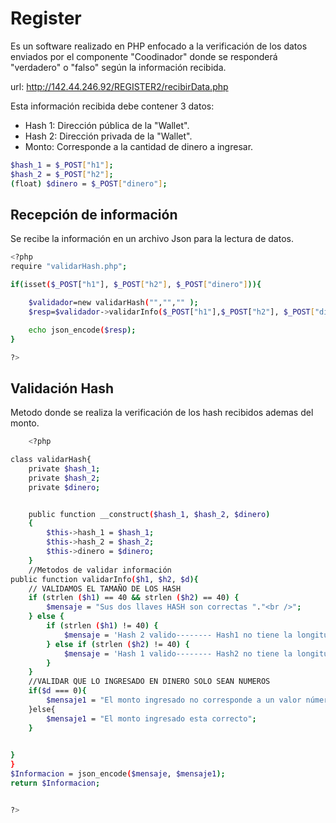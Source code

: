 # Register

Es un software realizado en PHP enfocado a la verificación de los datos enviados por el  componente "Coodinador" donde se responderá "verdadero" o "falso" según la información recibida.

url: http://142.44.246.92/REGISTER2/recibirData.php

Esta información recibida debe contener 3 datos:

+ Hash 1: Dirección pública de la "Wallet".
+ Hash 2: Dirección privada de la "Wallet".
+ Monto: Corresponde a la cantidad de dinero a ingresar.

```bash
$hash_1 = $_POST["h1"];
$hash_2 = $_POST["h2"];
(float) $dinero = $_POST["dinero"];
```

## Recepción de información
Se recibe la información en un archivo Json para la lectura de datos.

```bash
<?php
require "validarHash.php";

if(isset($_POST["h1"], $_POST["h2"], $_POST["dinero"])){

    $validador=new validarHash("","","" );
    $resp=$validador->validarInfo($_POST["h1"],$_POST["h2"], $_POST["dinero"]);

    echo json_encode($resp);
}

?>

```

## Validación Hash

Metodo donde se realiza la verificación de los hash recibidos ademas del monto.

```bash
    <?php 

class validarHash{
    private $hash_1;
    private $hash_2;
    private $dinero;


    public function __construct($hash_1, $hash_2, $dinero)
    {
        $this->hash_1 = $hash_1;
        $this->hash_2 = $hash_2;
        $this->dinero = $dinero;
    }
    //Metodos de validar información
public function validarInfo($h1, $h2, $d){
    // VALIDAMOS EL TAMAÑO DE LOS HASH
    if (strlen ($h1) == 40 && strlen ($h2) == 40) { 
        $mensaje = "Sus dos llaves HASH son correctas "."<br />";
    } else {
        if (strlen ($h1) != 40) {
            $mensaje = 'Hash 2 valido-------- Hash1 no tiene la longitud adecuada - tiene '.strlen ($h1).' caracteres'."<br />";
        } else if (strlen ($h2) != 40) {
            $mensaje = 'Hash 1 valido-------- Hash2 no tiene la longitud adecuada -tiene '.strlen ($h2).' caracteres'."<br />";
        } 
    }
    //VALIDAR QUE LO INGRESADO EN DINERO SOLO SEAN NUMEROS
    if($d === 0){
        $mensaje1 = "El monto ingresado no corresponde a un valor númerico"."<br />";
    }else{
        $mensaje1 = "El monto ingresado esta correcto";
    }

    
}
}
$Informacion = json_encode($mensaje, $mensaje1);
return $Informacion;


?>
 
```
